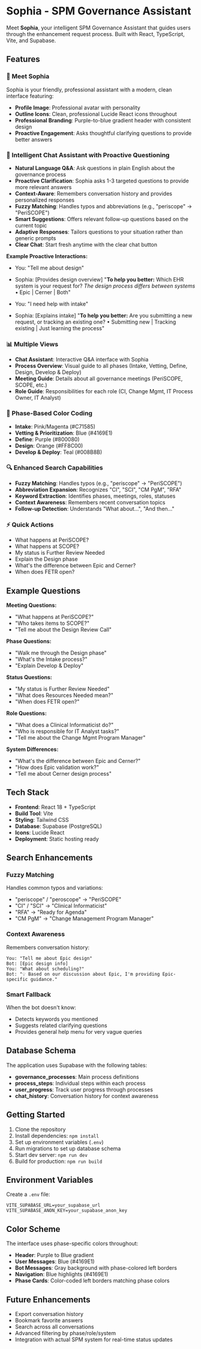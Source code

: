 # Sophia - SPM Governance Assistant

Meet **Sophia**, your intelligent SPM Governance Assistant that guides users through the enhancement request process. Built with React, TypeScript, Vite, and Supabase.

## Features

### 💬 Meet Sophia
Sophia is your friendly, professional assistant with a modern, clean interface featuring:
- **Profile Image**: Professional avatar with personality
- **Outline Icons**: Clean, professional Lucide React icons throughout
- **Professional Branding**: Purple-to-blue gradient header with consistent design
- **Proactive Engagement**: Asks thoughtful clarifying questions to provide better answers

### 🤖 Intelligent Chat Assistant with Proactive Questioning
- **Natural Language Q&A**: Ask questions in plain English about the governance process
- **Proactive Clarification**: Sophia asks 1-3 targeted questions to provide more relevant answers
- **Context-Aware**: Remembers conversation history and provides personalized responses
- **Fuzzy Matching**: Handles typos and abbreviations (e.g., "periscope" → "PeriSCOPE")
- **Smart Suggestions**: Offers relevant follow-up questions based on the current topic
- **Adaptive Responses**: Tailors questions to your situation rather than generic prompts
- **Clear Chat**: Start fresh anytime with the clear chat button

**Example Proactive Interactions:**
- You: "Tell me about design"
- Sophia: [Provides design overview] "**To help you better:** Which EHR system is your request for? *The design process differs between systems* • Epic | Cerner | Both"

- You: "I need help with intake"
- Sophia: [Explains intake] "**To help you better:** Are you submitting a new request, or tracking an existing one? • Submitting new | Tracking existing | Just learning the process"

### 📊 Multiple Views
- **Chat Assistant**: Interactive Q&A interface with Sophia
- **Process Overview**: Visual guide to all phases (Intake, Vetting, Define, Design, Develop & Deploy)
- **Meeting Guide**: Details about all governance meetings (PeriSCOPE, SCOPE, etc.)
- **Role Guide**: Responsibilities for each role (CI, Change Mgmt, IT Process Owner, IT Analyst)

### 🎨 Phase-Based Color Coding
- **Intake**: Pink/Magenta (#C71585)
- **Vetting & Prioritization**: Blue (#4169E1)
- **Define**: Purple (#800080)
- **Design**: Orange (#FF8C00)
- **Develop & Deploy**: Teal (#008B8B)

### 🔍 Enhanced Search Capabilities
- **Fuzzy Matching**: Handles typos (e.g., "periscope" → "PeriSCOPE")
- **Abbreviation Expansion**: Recognizes "CI", "SCI", "CM PgM", "RFA"
- **Keyword Extraction**: Identifies phases, meetings, roles, statuses
- **Context Awareness**: Remembers recent conversation topics
- **Follow-up Detection**: Understands "What about...", "And then..."

### ⚡ Quick Actions
- What happens at PeriSCOPE?
- What happens at SCOPE?
- My status is Further Review Needed
- Explain the Design phase
- What's the difference between Epic and Cerner?
- When does FETR open?

## Example Questions

**Meeting Questions:**
- "What happens at PeriSCOPE?"
- "Who takes items to SCOPE?"
- "Tell me about the Design Review Call"

**Phase Questions:**
- "Walk me through the Design phase"
- "What's the Intake process?"
- "Explain Develop & Deploy"

**Status Questions:**
- "My status is Further Review Needed"
- "What does Resources Needed mean?"
- "When does FETR open?"

**Role Questions:**
- "What does a Clinical Informaticist do?"
- "Who is responsible for IT Analyst tasks?"
- "Tell me about the Change Mgmt Program Manager"

**System Differences:**
- "What's the difference between Epic and Cerner?"
- "How does Epic validation work?"
- "Tell me about Cerner design process"

## Tech Stack

- **Frontend**: React 18 + TypeScript
- **Build Tool**: Vite
- **Styling**: Tailwind CSS
- **Database**: Supabase (PostgreSQL)
- **Icons**: Lucide React
- **Deployment**: Static hosting ready

## Search Enhancements

### Fuzzy Matching
Handles common typos and variations:
- "periscope" / "peroscope" → "PeriSCOPE"
- "CI" / "SCI" → "Clinical Informaticist"
- "RFA" → "Ready for Agenda"
- "CM PgM" → "Change Management Program Manager"

### Context Awareness
Remembers conversation history:
```
You: "Tell me about Epic design"
Bot: [Epic design info]
You: "What about scheduling?"
Bot: "💡 Based on our discussion about Epic, I'm providing Epic-specific guidance."
```

### Smart Fallback
When the bot doesn't know:
- Detects keywords you mentioned
- Suggests related clarifying questions
- Provides general help menu for very vague queries

## Database Schema

The application uses Supabase with the following tables:

- **governance_processes**: Main process definitions
- **process_steps**: Individual steps within each process
- **user_progress**: Track user progress through processes
- **chat_history**: Conversation history for context awareness

## Getting Started

1. Clone the repository
2. Install dependencies: `npm install`
3. Set up environment variables (`.env`)
4. Run migrations to set up database schema
5. Start dev server: `npm run dev`
6. Build for production: `npm run build`

## Environment Variables

Create a `.env` file:
```
VITE_SUPABASE_URL=your_supabase_url
VITE_SUPABASE_ANON_KEY=your_supabase_anon_key
```

## Color Scheme

The interface uses phase-specific colors throughout:
- **Header**: Purple to Blue gradient
- **User Messages**: Blue (#4169E1)
- **Bot Messages**: Gray background with phase-colored left borders
- **Navigation**: Blue highlights (#4169E1)
- **Phase Cards**: Color-coded left borders matching phase colors

## Future Enhancements

- Export conversation history
- Bookmark favorite answers
- Search across all conversations
- Advanced filtering by phase/role/system
- Integration with actual SPM system for real-time status updates
